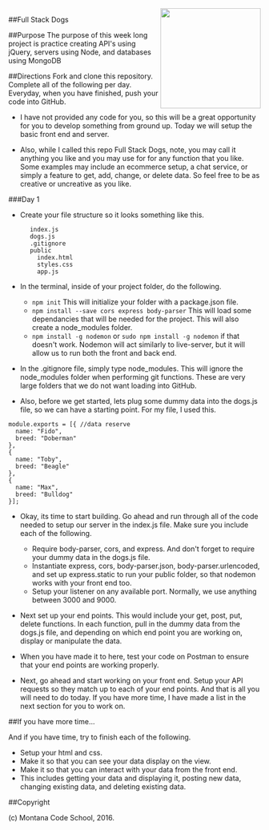 <img src="http://montanacodeschool.com/wp-content/uploads/2015/06/MCS_LOGO_v1.png" width="200" align="right"/>

##Full Stack Dogs

##Purpose
The purpose of this week long project is practice creating API's using jQuery, servers using Node, and databases using MongoDB

##Directions
Fork and clone this repository. Complete all of the following per day. Everyday, when you have finished, push your code into GitHub.

* I have not provided any code for you, so this will be a great opportunity for you to develop something from ground up. Today we will setup the basic front end and server.

* Also, while I called this repo Full Stack Dogs, note, you may call it anything you like and you may use for for any function that you like. Some examples may include an ecommerce setup, a chat service, or simply a feature to get, add, change, or delete data. So feel free to be as creative or uncreative as you like.


###Day 1

* Create your file structure so it looks something like this.

```project
      index.js
      dogs.js
      .gitignore
      public
        index.html
        styles.css
        app.js
```

* In the terminal, inside of your project folder, do the following.

  * ``npm init`` This will initialize your folder with a package.json file.
  * ``npm install --save cors express body-parser`` This will load some dependancies that will be needed for the project. This will also create a node_modules folder.
  * ``npm install -g nodemon`` or ``sudo npm install -g nodemon`` if that doesn't work. Nodemon will act similarly to live-server, but it will allow us to run both the front and back end.

* In the .gitignore file, simply type node_modules. This will ignore the node_modules folder when performing git functions. These are very large folders that we do not want loading into GitHub.

* Also, before we get started, lets plug some dummy data into the dogs.js file, so we can have a starting point. For my file, I used this.

```
module.exports = [{ //data reserve
  name: "Fido",
  breed: "Doberman"
},
{
  name: "Toby",
  breed: "Beagle"
},
{
  name: "Max",
  breed: "Bulldog"
}];
```

* Okay, its time to start building.  Go ahead and run through all of the code needed to setup our server in the index.js file. Make sure you include each of the following.

  * Require body-parser, cors, and express. And don't forget to require your dummy data in the dogs.js file.  
  * Instantiate express, cors, body-parser.json, body-parser.urlencoded, and set up express.static to run your public folder, so that nodemon works with your front end too.
  * Setup your listener on any available port. Normally, we use anything between 3000 and 9000.

* Next set up your end points. This would include your get, post, put, delete functions. In each function, pull in the dummy data from the dogs.js file, and depending on which end point you are working on, display or manipulate the data.

* When you have made it to here, test your code on Postman to ensure that your end points are working properly.

* Next, go ahead and start working on your front end. Setup your API requests so they match up to each of your end points. And that is all you will need to do today. If you have more time, I have made a list in the next section for you to work on.

##If you have more time...

And if you have time, try to finish each of the following.

  * Setup your html and css.
  * Make it so that you can see your data display on the view.
  * Make it so that you can interact with your data from the front end.
  * This includes getting your data and displaying it, posting new data, changing existing data, and deleting existing data.

##Copyright

(c) Montana Code School, 2016.
